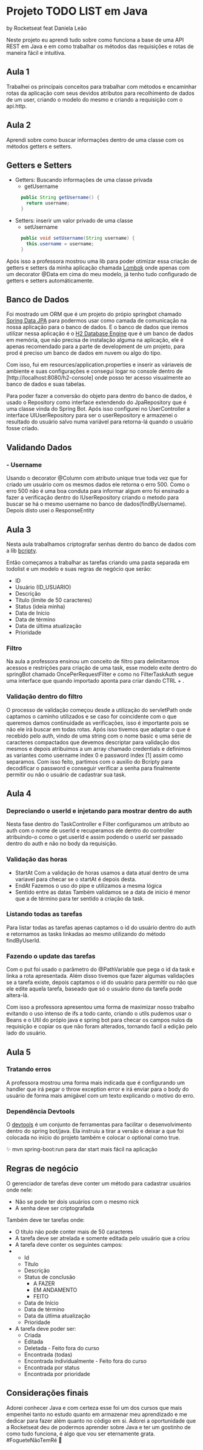 # Projeto TODO LIST em Java
by Rocketseat feat Daniela Leão

Neste projeto eu aprendi tudo sobre como funciona a base de uma API REST em Java e em como trabalhar os métodos das requisições e rotas de maneira fácil e intuitiva.

## Aula 1

Trabalhei os princípais conceitos para trabalhar com métodos e encaminhar rotas da aplicação com seus devidos atributos para recolhimento de dados de um user, criando o modelo do mesmo e criando a requisição com o api.http.

## Aula 2

Aprendi sobre como buscar informações dentro de uma classe com os métodos getters e setters.

## Getters e Setters
- Getters: Buscando informações de uma classe privada
  - getUsername
  ```java
    public String getUsername() {
      return username;
    }
  ```
- Setters: inserir um valor privado de uma classe
  - setUsername
  ```java
    public void setUsername(String username) {
      this.username = username;
    }
  ```

Após isso a professora mostrou uma lib para poder otimizar essa criação de getters e setters da minha aplicação chamada [Lombok](https://projectlombok.org/) onde apenas com um decorator @Data em cima do meu modelo, já tenho tudo configurado de getters e setters automáticamente.

## Banco de Dados 
Foi mostrado um ORM que é um projeto do própio springbot chamado [Spring Data JPA](https://spring.io/projects/spring-data-jpa) para podermos usar como camada de comunicação na nossa aplicação para o banco de dados. E o banco de dados que iremos utilizar nessa aplicação é o [H2 Database Engine](https://www.h2database.com/html/main.html) que é um banco de dados em memória, que não precisa de instalação alguma na aplicação, ele é apenas recomendado para a parte de development de um projeto, para prod é preciso um banco de dados em nuvem ou algo do tipo.

Com isso, fui em resources/application.properties e inserir as váriaveis de ambiente e suas configurações e consegui logar no console dentro de [http://localhost:8080/h2-console] onde posso ter acesso visualmente ao banco de dados e suas tabelas.

Para poder fazer a conversão do objeto para dentro do banco de dados, é usado o Repository como interface extendendo do JpaRepository que é uma classe vinda do Spring Bot.
Após isso configurei no UserController a interface UIUserRepository para ser o userRepository e armazenei o resultado do usuário salvo numa variável para retorna-lá quando o usuário fosse criado.

## Validando Dados

### - Username
  Usando o decorator @Column com atributo unique true toda vez que for criado um usuário com os mesmos dados ele retorna o erro 500. Como o erro 500 não é uma boa conduta para informar algum erro foi ensinado a fazer a verificação dentro do IUserRepository criando o metodo para buscar se há o mesmo username no banco de dados(findByUsername).
  Depois disto usei o ResponseEntity


## Aula 3

Nesta aula trabalhamos criptografar senhas dentro do banco de dados com a lib [bcripty](https://github.com/patrickfav/bcrypt).

Então começamos a trabalhar as tarefas criando uma pasta separada em todolist e um modelo e suas regras de negócio que serão:

- ID
- Usuário (ID_USUARIO)
- Descrição
- Título (limite de 50 caracteres)
- Status (ideia minha)
- Data de Início
- Data de término
- Data de última atualização
- Prioridade

### Filtro

Na aula a professora ensinou um conceito de filtro para delimitarmos acessos e restrições para criação de uma task, esse modelo exite dentro do springBot chamado OncePerRequestFilter e como no FilterTaskAuth segue uma interface que quando importado aponta para criar dando CTRL + .

### Validação dentro do filtro

O processo de validação começou desde a utilização do servletPath onde captamos o caminho utilizados e se caso for coincidente com o que queremos damos continuidade as verificações, isso é importante pois se não ele irá buscar em todas rotas.
Após isso tivemos que adaptar o que é recebido pelo auth, vindo de uma string com o nome basic e uma série de caracteres compactados que devemos descriptar para validação dos mesmos e depois atribuimos a um array chamado credentials e definimos as variantes como username index 0 e password index [1] assim como separamos.
Com isso feito, partimos com o auxilio do Bcripty para decodificar o password e conseguir verificar a senha para finalmente permitir ou não o usuário de cadastrar sua task.

## Aula 4

### Depreciando o userId e injetando para mostrar dentro do auth

Nesta fase dentro do TaskController e Filter configuramos um atributo ao auth com o nome de userId e recuperamos ele dentro do controller atribuindo-o como o get.userId e assim podendo o userId ser passado dentro do auth e não no body da requisição.

### Validação das horas
  
  - StartAt
    Com a validação de horas usamos a data atual dentro de uma variavel para checar se o startAt é depois desta.
  - EndAt
    Fazemos o uso do pipe e utilizamos a mesma lógica
  - Sentido entre as datas
    Também validamos se a data de inicio é menor que a de término para ter sentido a criação da task.

### Listando todas as tarefas

Para listar todas as tarefas apenas captamos o id do usuário dentro do auth e retornamos as tasks linkadas ao mesmo utilizando do método findByUserId.

### Fazendo o update das tarefas

Com o put foi usado o parâmetro do @PathVariable que pega o id da task e linka a rota apresentada. Além disso tivemos que fazer algumas validações se a tarefa existe, depois captamos o id do usuário para permitir ou não que ele edite aquela tarefa, baseado que só o usuário dono da tarefa pode altera-lá.

Com isso a professora apresentou uma forma de maximizar nosso trabalho evitando o uso intenso de ifs a todo canto, criando o utils pudemos usar o Beans e o Util do própio java e spring bot para checar os campos nulos da requisição e copiar os que não foram alterados, tornando facíl a edição pelo lado do usuário.

## Aula 5

### Tratando erros

A professora mostrou uma forma mais indicada que é configurando um handler que irá pegar o throw exception error e irá enviar para o body do usuário de forma mais amigável com um texto explicando o motivo do erro.

### Dependência Devtools 

O [devtools](https://www.baeldung.com/spring-boot-devtools) é um conjunto de ferramentas para facilitar o desenvolvimento dentro do spring bot/java. Ela instruiu a tirar a versão e deixar a que foi colocada no início do projeto também e colocar o optional como true.

✨ mvn spring-boot:run para dar start mais fácil na aplicação

## Regras de negócio

O gerenciador de tarefas deve conter um método para cadastrar usuários onde nele:
- Não se pode ter dois usuários com o mesmo nick
- A senha deve ser criptografada

Também deve ter tarefas onde:
- O título não pode conter mais de 50 caracteres
- A tarefa deve ser atrelada e somente editada pelo usuário que a criou
- A tarefa deve conter os seguintes campos:
- - Id
  - Título
  - Descrição
  - Status de conclusão
    - A FAZER
    - EM ANDAMENTO
    - FEITO
  - Data de Início
  - Data de término
  - Data da útlima atualização
  - Prioridade
- A tarefa deve poder ser:
  - Criada
  - Editada
  - Deletada - Feito fora do curso
  - Encontrada (todas)
  - Encontrada indivídualmente - Feito fora do curso
  - Encontrada por status
  - Encontrada por prioridade


## Considerações finais

Adorei conhecer Java e com certeza esse foi um dos cursos que mais empenhei tanto no estudo quanto em armazenar meu aprendizado e me dedicar para fazer além quanto no código em si. Adorei a oportunidade que a Rocketseat deu de podermos aprender sobre Java e ter um gostinho de como tudo funciona, é algo que vou ser eternamente grata. #FogueteNãoTemRé 🚀